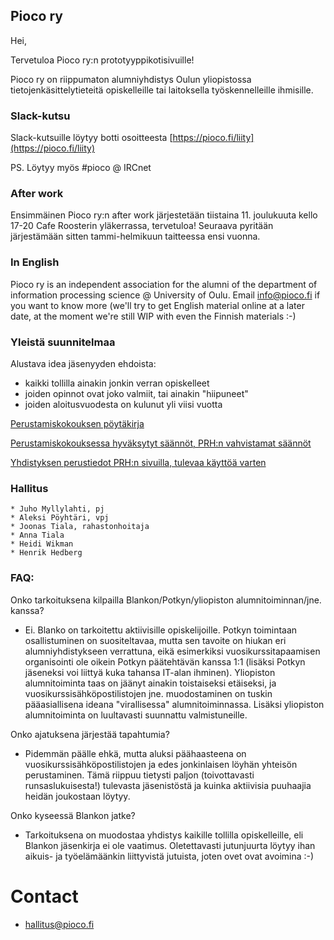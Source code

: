 ## Pioco ry

Hei,

Tervetuloa Pioco ry:n prototyyppikotisivuille!

Pioco ry on riippumaton alumniyhdistys Oulun yliopistossa tietojenkäsittelytieteitä opiskelleille tai laitoksella työskennelleille ihmisille.

### Slack-kutsu

Slack-kutsuille löytyy botti osoitteesta [https://pioco.fi/liity](https://pioco.fi/liity)

PS. Löytyy myös #pioco @ IRCnet

### After work

Ensimmäinen Pioco ry:n after work järjestetään tiistaina 11. joulukuuta kello 17-20 Cafe Roosterin yläkerrassa, tervetuloa! Seuraava pyritään järjestämään sitten tammi-helmikuun taitteessa ensi vuonna.

### In English

Pioco ry is an independent association for the alumni of the department of information processing science @ University of Oulu. Email info@pioco.fi if you want to know more (we'll try to get English material online at a later date, at the moment we're still WIP with even the Finnish materials :-)

### Yleistä suunnitelmaa

Alustava idea jäsenyyden ehdoista:
  - kaikki tollilla ainakin jonkin verran opiskelleet
  - joiden opinnot ovat joko valmiit, tai ainakin "hiipuneet"
  - joiden aloitusvuodesta on kulunut yli viisi vuotta
  
  [Perustamiskokouksen pöytäkirja](https://github.com/pioco/pioco.github.io/raw/master/Pioco%20ry%20perustamiskokouksen%20p%C3%B6yt%C3%A4kirja.pdf)
  
  [Perustamiskokouksessa hyväksytyt säännöt, PRH:n vahvistamat säännöt](https://github.com/pioco/pioco.github.io/raw/master/Pioco_ry_s%C3%A4%C3%A4nn%C3%B6t.pdf)
  
  [Yhdistyksen perustiedot PRH:n sivuilla, tulevaa käyttöä varten](http://yhdistysrekisteri.prh.fi/pertied.htx?kieli=1&reknro=222385)

### Hallitus

    * Juho Myllylahti, pj
    * Aleksi Pöyhtäri, vpj
    * Joonas Tiala, rahastonhoitaja
    * Anna Tiala
    * Heidi Wikman
    * Henrik Hedberg

### FAQ:

Onko tarkoituksena kilpailla Blankon/Potkyn/yliopiston alumnitoiminnan/jne. kanssa?
  - Ei. Blanko on tarkoitettu aktiivisille opiskelijoille. Potkyn toimintaan osallistuminen on suositeltavaa, mutta
    sen tavoite on hiukan eri alumniyhdistykseen verrattuna, eikä esimerkiksi vuosikurssitapaamisen organisointi ole
    oikein Potkyn päätehtävän kanssa 1:1 (lisäksi Potkyn jäseneksi voi liittyä kuka tahansa IT-alan ihminen). Yliopiston
    alumnitoiminta taas on jäänyt ainakin toistaiseksi etäiseksi, ja vuosikurssisähköpostilistojen jne. muodostaminen
    on tuskin pääasiallisena ideana "virallisessa" alumnitoiminnassa. Lisäksi yliopiston alumnitoiminta on luultavasti
    suunnattu valmistuneille.
  
Onko ajatuksena järjestää tapahtumia?
  - Pidemmän päälle ehkä, mutta aluksi päähaasteena on vuosikurssisähköpostilistojen ja edes jonkinlaisen löyhän yhteisön 
    perustaminen. Tämä riippuu tietysti paljon (toivottavasti runsaslukuisesta!) tulevasta jäsenistöstä ja kuinka aktiivisia
    puuhaajia heidän joukostaan löytyy.

Onko kyseessä Blankon jatke?
  - Tarkoituksena on muodostaa yhdistys kaikille tollilla opiskelleille, eli Blankon jäsenkirja ei ole vaatimus.
    Oletettavasti jutunjuurta löytyy ihan aikuis- ja työelämäänkin liittyvistä jutuista, joten ovet ovat avoimina :-)
    
# Contact

  - hallitus@pioco.fi
